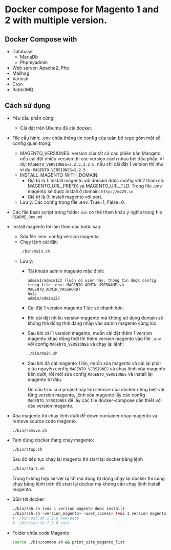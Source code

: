 # Docker compose for Magento 1 and 2 with multiple version.

## Docker Compose with
- Database
    - MariaDb
    - Phpmyadmin
- Web server: Apache2, Php
- Mailhog
- Varnish
- Cron
- RabbitMQ

## Cách sử dụng
- Yêu cầu phần cứng:
	- Cài đặt trên Ubuntu đã cài docker.
- File cấu hình: .env chứa thông tin config của toàn bộ repo gồm một số config quan trọng:
	- MAGENTO_VERSIONES: version của tất cả các phiên bản Mangeto, nếu cài đặt nhiều version thì các version cách nhau bởi dấu phẩy. Ví dụ: `MAGENTO_VERSIONES=2.2.5,2.2.6`, nếu chỉ cài đặt 1 version thì như ví dụ: `MAGENTO_VERSIONES=2.2.5` 
	- INSTALL_MAGENTO_WITH_DOMAIN: 
		- Giá trị là 1: install magento với domain được config với 2 tham số: MAGENTO_URL_PREFIX và MAGENTO_URL_TLD. Trong file .env magento sẽ được install ở domain: `http://m225.io`
		- Giá trị là 0: install magento với port.
	- Lưu ý: Các config trong file .env. True=1, False=0.
- Các file bash script trong folder `bin` có thể tham khảo ý nghĩa trong file `README_Dev.md`
- Install magento thì làm theo các bước sau:
	- Sửa file .env: config version magento.
	- Chạy lệnh cài đặt: 
		```bash
		./bin/main.sh
		```
	- Lưu ý: 
		- Tài khoản admin magento mặc định:
			```text
			admin1/admin123 (luôn có user này, thông tin được config trong file .env: MAGENTO_ADMIN_USERNAME và MAGENTO_ADMIN_PASSWORD)
			hoặc
			admin/admin123
			```
		- Cài đặt 1 version magento 1 lúc sẽ nhanh hơn.
		- Khi cài đặt nhiều version magento mà không sử dụng domain sẽ không thể đồng thời đăng nhập vào admin magento cùng lúc.
		- Sau khi cài 1 version magento, muốn cài đặt thêm 1 version magento khác đồng thời thì thêm version magento vào file `.env` với config `MAGENTO_VERSIONES` và chạy lại lệnh:
			```bash
			./bin/main.sh
			```
		- Sau khi đã cài magento 1 lần, muốn xóa magento và cài lại phải giữa nguyên config `MAGENTO_VERSIONES` và chạy lệnh xóa magento bên dưới, rồi mới sửa config `MAGENTO_VERSIONES` và install lại magento từ đầu.
		
			Do cấu trúc của project này lưu service của docker riêng biệt với từng version magento, lệnh xóa magento lấy các config `MAGENTO_VERSIONES` để lấy các file docker-compose cần thiết với các version magento.
			
- Xóa magento thì chạy lệnh dưới để down container chạy magento và remove source code magento.
	```bash
	./bin/remove.sh
	```
	
- Tạm dừng docker đang chạy magento: 
	```bash
	./bin/stop.sh
	```
	Sau đó tiếp tục chạy lại magento thì start lại docker bằng lệnh
	```bash
	./bin/start.sh
	```
	Trong trường hợp server bị tắt mà động tự động chạy lại docker thì cũng chạy bằng lệnh trên để start lại docker mà không cần chạy lệnh install magento.

- SSH tới docker:
	```bash
	./bin/ssh.sh (với 1 version magento được install)
	./bin/ssh.sh <version_magento> <user_access> (với 1 version magento được install)
	# ./bin/ssh.sh 2.2.6 www-data
	# ./bin/ssh.sh 2.2.6 root
	```
	
- Folder chứa code Magento
	```bash
    source ./bin/common.sh && print_site_magento_list
    ```